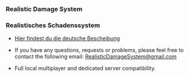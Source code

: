 ### Realistic Damage System
### Realistisches Schadenssystem

- [Hier findest du die deutsche Bescheibung](#deutsch)



- If you have any questions, requests or problems, please feel free to contact the following email: RealisticDamageSystem@gmail.com
- Full local multiplayer and dedicated server compatibility.


